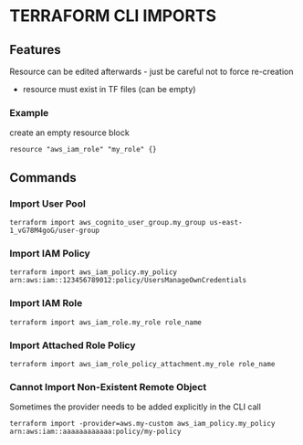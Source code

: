 # TERRAFORM CLI IMPORTS

## Features
Resource can be edited afterwards - just be careful not to force re-creation
- resource must exist in TF files (can be empty)

### Example
create an empty resource block

```hcl
resource "aws_iam_role" "my_role" {}
```

## Commands

### Import User Pool

`terraform import aws_cognito_user_group.my_group us-east-1_vG78M4goG/user-group`

### Import IAM Policy

`terraform import aws_iam_policy.my_policy arn:aws:iam::123456789012:policy/UsersManageOwnCredentials`

### Import IAM Role

`terraform import aws_iam_role.my_role role_name`

### Import Attached Role Policy

`terraform import aws_iam_role_policy_attachment.my_role role_name`

### Cannot Import Non-Existent Remote Object

Sometimes the provider needs to be added explicitly in the CLI call

`terraform import -provider=aws.my-custom aws_iam_policy.my_policy arn:aws:iam::aaaaaaaaaaaa:policy/my-policy`
